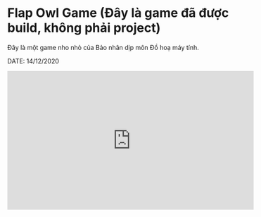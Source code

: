 # Flap Owl Game (Đây là game đã được build, không phải project)
 
Đây là một game nho nhỏ của Bảo nhân dịp môn Đồ hoạ máy tính.

DATE: 14/12/2020 

<iframe width="560" height="315" src="https://www.youtube.com/embed/pb0O2GFhWE4" title="YouTube video player" frameborder="0" allow="accelerometer; autoplay; clipboard-write; encrypted-media; gyroscope; picture-in-picture" allowfullscreen></iframe>
